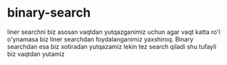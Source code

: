 # binary-search
liner searchni biz asosan vaqtdan yutqazganimiz uchun agar vaqt katta ro'l o'ynamasa biz liner searchdan foydalanganimiz yaxshiroq. Binary searchdan esa biz xotiradan yutqazamiz lekin tez search qiladi shu tufayli biz vaqtdan yutamiz
